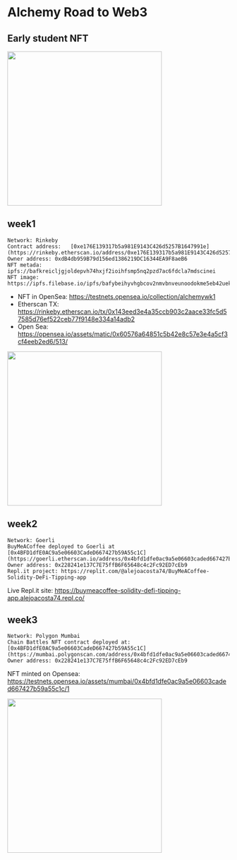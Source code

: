 # Alchemy Road to Web3

## Early student NFT

<a href="https://opensea.io/assets/matic/0x60576a64851c5b42e8c57e3e4a5cf3cf4eeb2ed6/513/"><img src="https://lh3.googleusercontent.com/RtjxvypXaqSpxjAuORcuWSQ5pe0I9UfGH-DDa1jrCV2N3O0tVR5gjHL6bgIhdXNpHI4ZOgbeZbOJmIrZho4rAKh56LTCdg506JIw064=s0" height="350px"></a>


## week1

```
Network: Rinkeby
Contract address:   [0xe176E139317b5a981E9143C426d5257B1647991e](https://rinkeby.etherscan.io/address/0xe176E139317b5a981E9143C426d5257B1647991e)
Owner address: 0xdB4db959B79d156ed1386219DC16344EA9F8aeB6
NFT metada: ipfs://bafkreicljgjoldepvh74hxjf2ioihfsmp5nq2pzd7ac6fdcla7mdscinei
NFT image: https://ipfs.filebase.io/ipfs/bafybeihyvhgbcov2nmvbnveunoodokme5eb42uekrqowxdennt2qyeculm
```

- NFT in OpenSea: https://testnets.opensea.io/collection/alchemywk1
- Etherscan TX: https://rinkeby.etherscan.io/tx/0x143eed3e4a35ccb903c2aace33fc5d57585d76ef522ceb77f9148e334a14adb2
- Open Sea: https://opensea.io/assets/matic/0x60576a64851c5b42e8c57e3e4a5cf3cf4eeb2ed6/513/

<a href="https://testnets.opensea.io/assets/rinkeby/0xe176e139317b5a981e9143c426d5257b1647991e/0"><img  src="https://ipfs.filebase.io/ipfs/bafybeihyvhgbcov2nmvbnveunoodokme5eb42uekrqowxdennt2qyeculm" height="350px"></a>

## week2

```
Network: Goerli
BuyMeACoffee deployed to Goerli at [0x4BFD1dfE0AC9a5e06603CadeD667427b59A55c1C](https://goerli.etherscan.io/address/0x4bfd1dfe0ac9a5e06603caded667427b59a55c1c)
Owner address: 0x228241e137C7E75ffB6F65648c4c2Fc92ED7cEb9
Repl.it project: https://replit.com/@alejoacosta74/BuyMeACoffee-Solidity-DeFi-Tipping-app
```

Live Repl.it site: https://buymeacoffee-solidity-defi-tipping-app.alejoacosta74.repl.co/

## week3
```
Network: Polygon Mumbai
Chain Battles NFT contract deployed at: [0x4BFD1dfE0AC9a5e06603CadeD667427b59A55c1C](https://mumbai.polygonscan.com/address/0x4bfd1dfe0ac9a5e06603caded667427b59a55c1c)
Owner address: 0x228241e137C7E75ffB6F65648c4c2Fc92ED7cEb9
```

NFT minted on Opensea: https://testnets.opensea.io/assets/mumbai/0x4bfd1dfe0ac9a5e06603caded667427b59a55c1c/1

<a href="https://testnets.opensea.io/assets/mumbai/0x4bfd1dfe0ac9a5e06603caded667427b59a55c1c/1"><img src="https://openseauserdata.com/files/3077a1440c4d7be82f38b1ccbef8030b.svg" height="350px"></a>